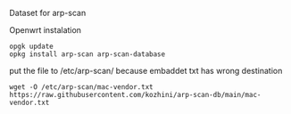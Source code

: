 Dataset for arp-scan

Openwrt instalation

```
opgk update
opkg install arp-scan arp-scan-database
```
put the file to /etc/arp-scan/ because embaddet txt has wrong destination

```
wget -O /etc/arp-scan/mac-vendor.txt https://raw.githubusercontent.com/kozhini/arp-scan-db/main/mac-vendor.txt
```
